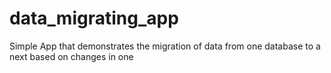 # data_migrating_app
Simple  App that demonstrates the migration of data from one database to a next based on changes in one 
